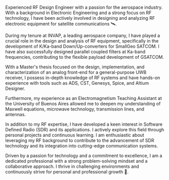Experienced RF Design Engineer with a passion for the aerospace industry. With a background in Electronic Engineering and a strong focus on RF technology, I have been actively involved in designing and analyzing RF electronic equipment for satellite communications 🛰.

During my tenure at INVAP, a leading aerospace company, I have played a crucial role in the design and analysis of RF equipment, specifically in the development of K/Ka-band Down/Up-converters for SmallGeo SATCOM. I have also successfully designed parallel coupled filters at Ka-band frequencies, contributing to the flexible payload development of GSATCOM.

With a Master's thesis focused on the design, implementation, and characterization of an analog front-end for a general-purpose UWB receiver, I possess in-depth knowledge of RF systems and have hands-on experience with tools such as ADS, CST, Genesys, Spice, and Altium Designer.

Furthermore, my experience as an Electromagnetism Teaching Assistant at the University of Buenos Aires allowed me to deepen my understanding of Maxwell equations, microwave technology, transmission lines, and antennas.

In addition to my RF expertise, I have developed a keen interest in Software Defined Radio (SDR) and its applications. I actively explore this field through personal projects and continuous learning. I am enthusiastic about leveraging my RF background to contribute to the advancement of SDR technology and its integration into cutting-edge communication systems.

Driven by a passion for technology and a commitment to excellence, I am a dedicated professional with a strong problem-solving mindset and a collaborative approach. I thrive in challenging environments and continuously strive for personal and professional growth 🚀.
